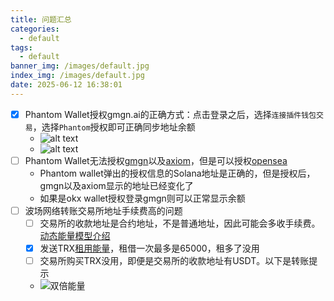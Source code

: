 ```yaml
---
title: 问题汇总
categories:
  - default
tags:
  - default
banner_img: /images/default.jpg
index_img: /images/default.jpg
date: 2025-06-12 16:38:01
---
```


- [x] Phantom Wallet授权gmgn.ai的正确方式：点击登录之后，选择`连接插件钱包交易`，选择`Phantom`授权即可正确同步地址余额
  - ![alt text](gmgn_login_1.png)
  - ![alt text](gmgn_login_2.png)
- [ ] Phantom Wallet无法授权[gmgn](https://gmgn.ai)以及[axiom](https://axiom.trade)，但是可以授权[opensea](https://opensea.io)
  - Phantom wallet弹出的授权信息的Solana地址是正确的，但是授权后，gmgn以及axiom显示的地址已经变化了
  - 如果是okx wallet授权登录gmgn则可以正常显示余额
- [ ] 波场网络转账交易所地址手续费高的问题
  - [ ] 交易所的收款地址是合约地址，不是普通地址，因此可能会多收手续费。[动态能量模型介绍](https://support.tronlink.org/hc/zh-cn/articles/14496201625113)
  - [x] 发送TRX[租用能量](https://trxjt.com/)，租借一次最多是65000，租多了没用
  - [ ] 交易所购买TRX没用，即便是交易所的收款地址有USDT。以下是转账提示
  - ![双倍能量](energy.png)
